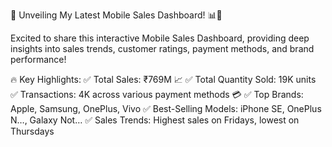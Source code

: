 🚀 Unveiling My Latest Mobile Sales Dashboard! 📊📱

Excited to share this interactive Mobile Sales Dashboard, providing deep insights into sales trends, customer ratings, payment methods, and brand performance!

🔥 Key Highlights:
✅ Total Sales: ₹769M 📈
✅ Total Quantity Sold: 19K units
✅ Transactions: 4K across various payment methods 💳
✅ Top Brands: Apple, Samsung, OnePlus, Vivo
✅ Best-Selling Models: iPhone SE, OnePlus N…, Galaxy Not…
✅ Sales Trends: Highest sales on Fridays, lowest on Thursdays
